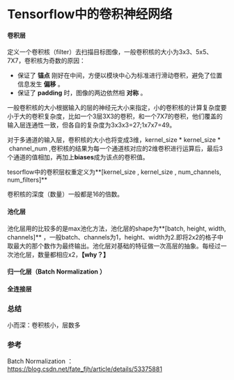 # Tensorflow中的卷积神经网络

#### 卷积层

定义一个卷积核（filter）去扫描目标图像，一般卷积核的大小为3x3、5x5、7X7，卷积核为奇数的原因：

- 保证了 **锚点** 刚好在中间，方便以模块中心为标准进行滑动卷积，避免了位置信息发生 **偏移** 。
- 保证了 **padding** 时，图像的两边依然相 **对称** 。

一般卷积核的大小根据输入的层的神经元大小来指定，小的卷积核的计算复杂度要小于大的卷积复杂度，比如一个3层3X3的卷积，和一个7X7的卷积，他们覆盖的输入层连通性一致，但各自的复杂度为3x3x3=27;1x7x7=49。

对于多通道的输入层，卷积核的大小也将变成3维，kernel_size * kernel_size *  channel_num ,卷积核的结果为每一个通道核对应的2维卷积进行运算后，最后3个通道的值相加，再加上**biases**成为该点的卷积值。

tesorflow中的卷积层权重定义为**[kernel_size , kernel_size , num_channels, num_filters]**

卷积核的深度（数量）一般都是16的倍数。

 

#### 池化层

池化层用的比较多的是max池化方法，池化层的shape为**[batch, height, width, channels]** ，一般batch、channels为1，height、width为2.即将2x2的格子中取最大的那个数作为最终输出。池化层对基础的特征做一次高层的抽象。每经过一次池化层，数量都相应x2，**【why？】**

#### 归一化层（Batch Normalization ）



#### 



#### 全连接层



### 总结

小而深：卷积核小，层数多



### 参考

Batch Normalization ：https://blog.csdn.net/fate_fjh/article/details/53375881